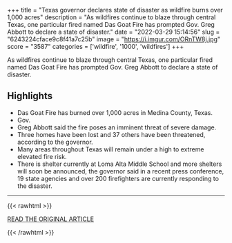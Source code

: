 +++
title = "Texas governor declares state of disaster as wildfire burns over 1,000 acres"
description = "As wildfires continue to blaze through central Texas, one particular fired named Das Goat Fire has prompted Gov. Greg Abbott to declare a state of disaster."
date = "2022-03-29 15:14:56"
slug = "6243224cface9c8f41a7c25b"
image = "https://i.imgur.com/ORnTW8j.jpg"
score = "3587"
categories = ['wildfire', '1000', 'wildfires']
+++

As wildfires continue to blaze through central Texas, one particular fired named Das Goat Fire has prompted Gov. Greg Abbott to declare a state of disaster.

## Highlights

- Das Goat Fire has burned over 1,000 acres in Medina County, Texas.
- Gov.
- Greg Abbott said the fire poses an imminent threat of severe damage.
- Three homes have been lost and 37 others have been threatened, according to the governor.
- Many areas throughout Texas will remain under a high to extreme elevated fire risk.
- There is shelter currently at Loma Alta Middle School and more shelters will soon be announced, the governor said in a recent press conference, 19 state agencies and over 200 firefighters are currently responding to the disaster.

---

{{< rawhtml >}}
  <p class="article-category">
    <a target="_blank" href="https://abcnews.go.com/US/texas-governor-declares-state-disaster-wildfire-burns-1000/story?id=83719128">READ THE ORIGINAL ARTICLE</a>
  </p>
{{< /rawhtml >}}
